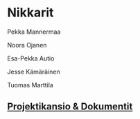 # Nikkarit
Pekka Mannermaa

Noora Ojanen

Esa-Pekka Autio

Jesse Kämäräinen

Tuomas Marttila

## [Projektikansio & Dokumentit](https://jamkstudent-my.sharepoint.com/:f:/g/personal/m0313_student_jamk_fi/EjiknC1kdgZMhpSyOmg6zqkB4tHzEVkjJjoYFMrInDr6Ag?e=fNP4jv)
